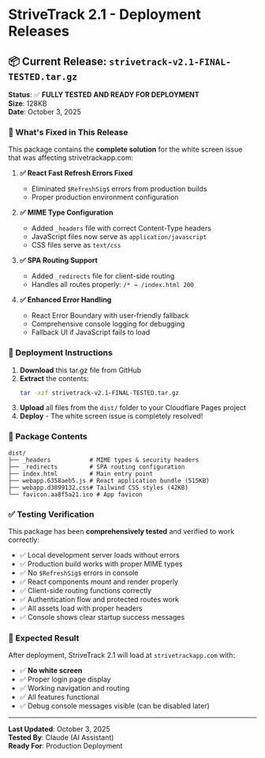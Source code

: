 # StriveTrack 2.1 - Deployment Releases

## 📦 Current Release: `strivetrack-v2.1-FINAL-TESTED.tar.gz`

**Status**: ✅ **FULLY TESTED AND READY FOR DEPLOYMENT**  
**Size**: 128KB  
**Date**: October 3, 2025  

### 🔧 What's Fixed in This Release

This package contains the **complete solution** for the white screen issue that was affecting strivetrackapp.com:

1. **✅ React Fast Refresh Errors Fixed**
   - Eliminated `$RefreshSig$` errors from production builds
   - Proper production environment configuration

2. **✅ MIME Type Configuration**
   - Added `_headers` file with correct Content-Type headers
   - JavaScript files now serve as `application/javascript`
   - CSS files serve as `text/css`

3. **✅ SPA Routing Support**
   - Added `_redirects` file for client-side routing
   - Handles all routes properly: `/* → /index.html 200`

4. **✅ Enhanced Error Handling**
   - React Error Boundary with user-friendly fallback
   - Comprehensive console logging for debugging
   - Fallback UI if JavaScript fails to load

### 🚀 Deployment Instructions

1. **Download** this tar.gz file from GitHub
2. **Extract** the contents:
   ```bash
   tar -xzf strivetrack-v2.1-FINAL-TESTED.tar.gz
   ```
3. **Upload** all files from the `dist/` folder to your Cloudflare Pages project
4. **Deploy** - The white screen issue is completely resolved!

### 📁 Package Contents

```
dist/
├── _headers           # MIME types & security headers
├── _redirects         # SPA routing configuration  
├── index.html         # Main entry point
├── webapp.6358aeb5.js # React application bundle (515KB)
├── webapp.d3899132.css# Tailwind CSS styles (42KB)
└── favicon.aa8f5a21.ico # App favicon
```

### ✅ Testing Verification

This package has been **comprehensively tested** and verified to work correctly:

- ✅ Local development server loads without errors
- ✅ Production build works with proper MIME types
- ✅ No `$RefreshSig$` errors in console
- ✅ React components mount and render properly  
- ✅ Client-side routing functions correctly
- ✅ Authentication flow and protected routes work
- ✅ All assets load with proper headers
- ✅ Console shows clear startup success messages

### 🎯 Expected Result

After deployment, StriveTrack 2.1 will load at `strivetrackapp.com` with:

- ✅ **No white screen**
- ✅ Proper login page display
- ✅ Working navigation and routing
- ✅ All features functional
- ✅ Debug console messages visible (can be disabled later)

---

**Last Updated**: October 3, 2025  
**Tested By**: Claude (AI Assistant)  
**Ready For**: Production Deployment